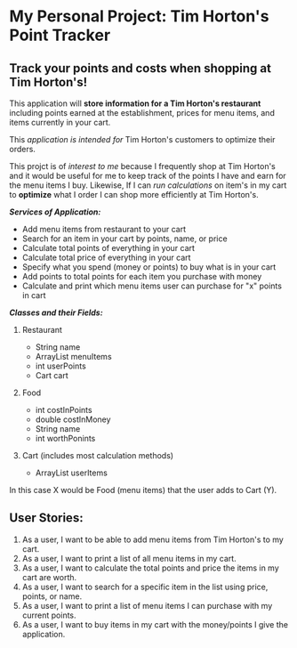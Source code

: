 # My Personal Project: Tim Horton's Point Tracker

## Track your points and costs when shopping at Tim Horton's!

This application will **store information for a Tim Horton's restaurant** including points earned at the establishment, prices for menu items, and items currently in your cart. 

This *application is intended for* Tim Horton's customers to optimize their orders. 

This projct is of *interest to me* because I frequently shop at Tim Horton's and it would be useful for me to keep track of the points I have and earn for the menu items I buy. Likewise, If I can *run calculations* on item's in my cart to **optimize** what I order I can shop more efficiently at Tim Horton's. 

***Services of Application:***

- Add menu items from restaurant to your cart
- Search for an item in your cart by points, name, or price 
- Calculate total points of everything in your cart
- Calculate total price of everything in your cart
- Specify what you spend (money or points) to buy what is in your cart 
- Add points to total points for each item you purchase with money 
- Calculate and print which menu items user can purchase for "x" points in cart

***Classes and their Fields:***

1. Restaurant 
    - String name 
    - ArrayList<Food> menuItems
    - int userPoints
    - Cart cart

2. Food 
    - int costInPoints
    - double costInMoney
    - String name 
    - int worthPonints

3. Cart (includes most calculation methods)
    - ArrayList<Food> userItems

In this case X would be Food (menu items) that the user adds to Cart (Y).

## User Stories:

1. As a user, I want to be able to add menu items from Tim Horton's to my cart. 
2. As a user, I want to print a list of all menu items in my cart. 
3. As a user, I want to calculate the total points and price the items in my cart are worth. 
4. As a user, I want to search for a specific item in the list using price, points, or name. 
5. As a user, I want to print a list of menu items I can purchase with my current points. 
6. As a user, I want to buy items in my cart with the money/points I give the application. 



